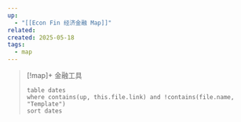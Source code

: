 ```yaml
---
up:
  - "[[Econ Fin 经济金融 Map]]"
related: 
created: 2025-05-18
tags:
  - map
---
```

> [!map]+ 金融工具
> ```dataview
> table dates
> where contains(up, this.file.link) and !contains(file.name, "Template")
> sort dates
> ```